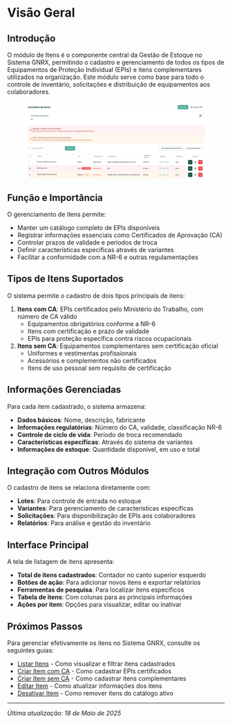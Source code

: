 # Visão Geral

## Introdução

O módulo de Itens é o componente central da Gestão de Estoque no Sistema GNRX, permitindo o cadastro e gerenciamento de todos os tipos de Equipamentos de Proteção Individual (EPIs) e itens complementares utilizados na organização. Este módulo serve como base para todo o controle de inventário, solicitações e distribuição de equipamentos aos colaboradores.

<figure><img src="../../.gitbook/assets/image (26).png" alt=""><figcaption></figcaption></figure>

## Função e Importância

O gerenciamento de itens permite:

* Manter um catálogo completo de EPIs disponíveis
* Registrar informações essenciais como Certificados de Aprovação (CA)
* Controlar prazos de validade e períodos de troca
* Definir características específicas através de variantes
* Facilitar a conformidade com a NR-6 e outras regulamentações

## Tipos de Itens Suportados

O sistema permite o cadastro de dois tipos principais de itens:

1. **Itens com CA**: EPIs certificados pelo Ministério do Trabalho, com número de CA válido
   * Equipamentos obrigatórios conforme a NR-6
   * Itens com certificação e prazo de validade
   * EPIs para proteção específica contra riscos ocupacionais
2. **Itens sem CA**: Equipamentos complementares sem certificação oficial
   * Uniformes e vestimentas profissionais
   * Acessórios e complementos não certificados
   * Itens de uso pessoal sem requisito de certificação

## Informações Gerenciadas

Para cada item cadastrado, o sistema armazena:

* **Dados básicos**: Nome, descrição, fabricante
* **Informações regulatórias**: Número do CA, validade, classificação NR-6
* **Controle de ciclo de vida**: Período de troca recomendado
* **Características específicas**: Através do sistema de variantes
* **Informações de estoque**: Quantidade disponível, em uso e total

## Integração com Outros Módulos

O cadastro de itens se relaciona diretamente com:

* **Lotes**: Para controle de entrada no estoque
* **Variantes**: Para gerenciamento de características específicas
* **Solicitações**: Para disponibilização de EPIs aos colaboradores
* **Relatórios**: Para análise e gestão do inventário

## Interface Principal

A tela de listagem de itens apresenta:

* **Total de itens cadastrados**: Contador no canto superior esquerdo
* **Botões de ação**: Para adicionar novos itens e exportar relatórios
* **Ferramentas de pesquisa**: Para localizar itens específicos
* **Tabela de itens**: Com colunas para as principais informações
* **Ações por item**: Opções para visualizar, editar ou inativar

## Próximos Passos

Para gerenciar efetivamente os itens no Sistema GNRX, consulte os seguintes guias:

* [Listar Itens](listar-itens.md) - Como visualizar e filtrar itens cadastrados
* [Criar Item com CA](criar-item-com-ca.md) - Como cadastrar EPIs certificados
* [Criar Item sem CA](criar-item-sem-ca.md) - Como cadastrar itens complementares
* [Editar Item](editar-item.md) - Como atualizar informações dos itens
* [Desativar Item](desativar-item.md) - Como remover itens do catálogo ativo

***

_Última atualização: 18 de Maio de 2025_
